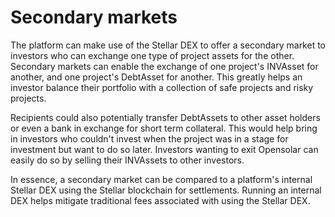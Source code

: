 # Secondary markets

The platform can make use of the Stellar DEX to offer a secondary market to investors who can exchange one type of project assets for the other. Secondary markets can enable the exchange of one project's INVAsset for another, and one project's DebtAsset for another. This greatly helps an investor balance their portfolio with a collection of safe projects and risky projects.

Recipients could also potentially transfer DebtAssets to other asset holders or even a bank in exchange for short term collateral. This would help bring in investors who couldn't invest when the project was in a stage for investment but want to do so later. Investors wanting to exit Opensolar can easily do so by selling their INVAssets to other investors.

In essence, a secondary market can be compared to a platform's internal Stellar DEX using the Stellar blockchain for settlements. Running an internal DEX helps mitigate traditional fees associated with using the Stellar DEX.

